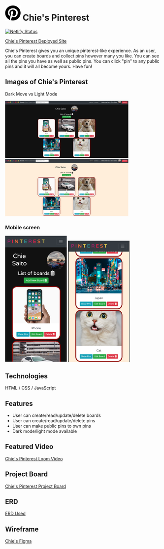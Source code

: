 # <img src="src/images/pinterest-brands.svg" width="50" height="50"> Chie's Pinterest

[![Netlify Status](https://api.netlify.com/api/v1/badges/dcaa2b1e-3dfd-4912-96a8-1f0331b2b8c2/deploy-status)](https://app.netlify.com/sites/cs-pinterest/deploys)

<a href="https://cs-pinterest.netlify.app/" target="_blank">Chie's Pinterest Deployed Site</a>

Chie's Pinterest gives you an unique pinterest-like experience. As an user, you can create boards and collect pins however many you like. You can see all the pins you have as well as public pins. You can click "pin" to any public pins and it will all become yours. Have fun!

## Images of Chie's Pinterest
Dark Move vs Light Mode

<p float="left">
  <img src="src/images/pinterest.png" width="400">
  <img src="src/images/pinterestLight.png" width="400">
</p>

### Mobile screen
<p float="left">
  <img src="src/images/pinterest-phone.png" width="200">
  <img src="src/images/pinterest-phone-light.png" width="200">
</p>

## Technologies
HTML / CSS / JavaScript

## Features
<ul>
  <li>User can create/read/update/delete boards</li>
  <li>User can create/read/update/delete pins</li>
  <li>User can make public pins to own pins</li>
  <li>Dark mode/light mode available</li>
</ul>

## Featured Video
<a href="https://www.loom.com/share/068002d207a8488a9120f3a8888f4ef0" target="_blank">Chie's Pinterest Loom Video</a>

## Project Board
<a href="https://github.com/chiestroud/ASSIGNMENT-Firebase-Pinterest/projects/1" target="_blank">Chie's Pinterest Project Board</a>

## ERD
<a href="https://dbdiagram.io/d/60405bb9fcdcb6230b227f18" target="_blank">ERD Used</a>

## Wireframe
<a href="https://www.figma.com/file/7fWlyA3kfMRzDoZQ0qu1P4/Pinterest?node-id=0%3A1" target="_blank">Chie's Figma</a>
